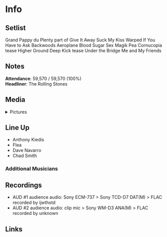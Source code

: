# Info

## Setlist

Grand Pappy du Plenty part of
Give It Away
Suck My Kiss
Warped
If You Have to Ask
Backwoods
Aeroplane
Blood Sugar Sex Magik
Pea
Cornucopia tease
Higher Ground
Deep Kick tease
Under the Bridge
Me and My Friends

## Notes

**Attendance**: 59,570 / 59,570 (100%)
<br>
**Headliner**: The Rolling Stones

## Media 

<details>
  <summary>Pictures</summary>
  <!--<img alt="Setlist" title="Setlist" src="_.jpg" height="200" />-->
</details>

## Line Up

* Anthony Kiedis
* Flea
* Dave Navarro
* Chad Smith

### Additional Musicians

## Recordings

* AUD #1 audience audio: Sony ECM-737 > Sony TCD-D7 DAT(M) > FLAC recorded by ijwthstd
* AUD #2 audience audio: clip mic > Sony WM-D3 ANA(M) > FLAC recorded by unknown

## Links


